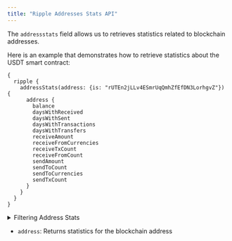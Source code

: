 ```yaml
---
title: "Ripple Addresses Stats API"
---
```


<head>
<meta name="title" content="Ripple Addresses Stats API"/>

<meta name="description" content="Explore comprehensive address statistics, including counts, aggregates, and historical data. Get insights into transfers, balances, fees, and more."/>

<meta name="keywords" content="Address Stats, NFT, NFTs, Token Balance, XRP, USDT Balance, USDC Balance, XRP Balance, Ripple, Ripple Address"/>

<meta name="robots" content="index, follow"/>
<meta http-equiv="Content-Type" content="text/html; charset=utf-8"/>
<meta name="language" content="English"/>

<!-- Open Graph / Facebook -->
<meta property="og:type" content="website" />

<meta property="og:title" content="Ripple Addresses Stats API" />

<meta property="og:description" content="Explore comprehensive address statistics, including counts, aggregates, and historical data. Get insights into transfers, balances, fees, and more." />

<!-- Twitter -->
<meta property="twitter:card" content="summary_large_image" />

<meta property="twitter:title" content="Ripple Addresses Stats API" />

<meta property="twitter:description" content="Explore comprehensive address statistics, including counts, aggregates, and historical data. Get insights into transfers, balances, fees, and more." />
</head>


The `addressstats` field allows us to retrieves statistics related to blockchain addresses.

Here is an example that demonstrates how to retrieve statistics about the USDT smart contract:

```
{
  ripple {
    addressStats(address: {is: "rUTEn2jLLv4ESmrUqQmhZfEfDN3LorhgvZ"}) {
      address {
        balance
        daysWithReceived
        daysWithSent
        daysWithTransactions
        daysWithTransfers
        receiveAmount
        receiveFromCurrencies
        receiveTxCount
        receiveFromCount
        sendAmount
        sendToCount
        sendToCurrencies
        sendTxCount
      }
    }
  }
}
```

<details>
<summary>Filtering Address Stats</summary>

-   `address`: Filter by a specific address or a list of addresses
-   `options`:  Filter returned data by ordering, limiting, and constraining it. Available fields: `asc`, `ascByInteger`, `desc`, `descByInteger`, `limit`, `limitBy`, `offset`.

</details>

-   `address`: Returns statistics for the blockchain address